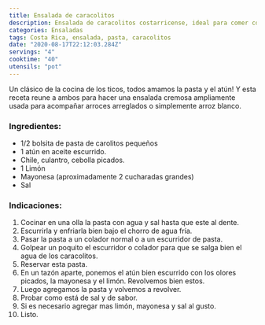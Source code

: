 ```yaml
---
title: Ensalada de caracolitos
description: Ensalada de caracolitos costarricense, ideal para comer con arroces arreglados o incluso con arroz blanco.
categories: Ensaladas
tags: Costa Rica, ensalada, pasta, caracolitos
date: "2020-08-17T22:12:03.284Z"
servings: "4"
cooktime: "40"
utensils: "pot"
---
```

Un clásico de la cocina de los ticos, todos amamos la pasta y el atún! Y esta receta reune a ambos para hacer una ensalada cremosa ampliamente usada para acompañar arroces arreglados o simplemente arroz blanco.

### Ingredientes:

- 1/2 bolsita de pasta de carolitos pequeños
- 1 atún en aceite escurrido.
- Chile, culantro, cebolla picados.
- 1 Limón
- Mayonesa (aproximadamente 2 cucharadas grandes)
- Sal


### Indicaciones:

1. Cocinar en una olla la pasta con agua y sal hasta que este al dente.
2. Escurrirla y enfriarla bien bajo el chorro de agua fría.
3. Pasar la pasta a un colador normal o a un escurridor de pasta.
4. Golpear un poquito el escurridor o colador para que se salga bien el agua de los caracolitos.
5. Reservar esta pasta.
6. En un tazón aparte, ponemos el atún bien escurrido con los olores picados, la mayonesa y el limón. Revolvemos bien estos.
7. Luego agregamos la pasta y volvemos a revolver.
8. Probar como está de sal y de sabor.
9. Si es necesario agregar mas limón, mayonesa y sal al gusto.
10. Listo.
